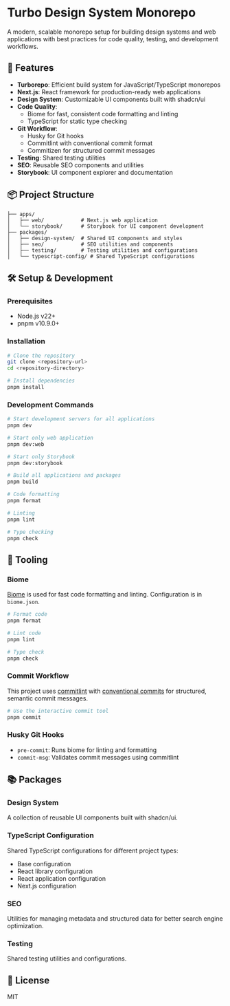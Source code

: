 # Turbo Design System Monorepo

A modern, scalable monorepo setup for building design systems and web applications with best practices for code quality, testing, and development workflows.

## 🚀 Features

- **Turborepo**: Efficient build system for JavaScript/TypeScript monorepos
- **Next.js**: React framework for production-ready web applications
- **Design System**: Customizable UI components built with shadcn/ui
- **Code Quality**:
  - Biome for fast, consistent code formatting and linting
  - TypeScript for static type checking
- **Git Workflow**:
  - Husky for Git hooks
  - Commitlint with conventional commit format
  - Commitizen for structured commit messages
- **Testing**: Shared testing utilities
- **SEO**: Reusable SEO components and utilities
- **Storybook**: UI component explorer and documentation

## 📦 Project Structure

```
├── apps/
│   ├── web/            # Next.js web application
│   └── storybook/      # Storybook for UI component development
├── packages/
│   ├── design-system/  # Shared UI components and styles
│   ├── seo/            # SEO utilities and components
│   ├── testing/        # Testing utilities and configurations
│   └── typescript-config/ # Shared TypeScript configurations
```

## 🛠️ Setup & Development

### Prerequisites

- Node.js v22+
- pnpm v10.9.0+

### Installation

```bash
# Clone the repository
git clone <repository-url>
cd <repository-directory>

# Install dependencies
pnpm install
```

### Development Commands

```bash
# Start development servers for all applications
pnpm dev

# Start only web application
pnpm dev:web

# Start only Storybook
pnpm dev:storybook

# Build all applications and packages
pnpm build

# Code formatting
pnpm format

# Linting
pnpm lint

# Type checking
pnpm check
```

## 🧰 Tooling

### Biome

[Biome](https://biomejs.dev/) is used for fast code formatting and linting. Configuration is in `biome.json`.

```bash
# Format code
pnpm format

# Lint code
pnpm lint

# Type check
pnpm check
```

### Commit Workflow

This project uses [commitlint](https://commitlint.js.org/) with [conventional commits](https://www.conventionalcommits.org/) for structured, semantic commit messages.

```bash
# Use the interactive commit tool
pnpm commit
```

### Husky Git Hooks

- `pre-commit`: Runs biome for linting and formatting
- `commit-msg`: Validates commit messages using commitlint

## 📚 Packages

### Design System

A collection of reusable UI components built with shadcn/ui.

### TypeScript Configuration

Shared TypeScript configurations for different project types:
- Base configuration
- React library configuration
- React application configuration
- Next.js configuration

### SEO

Utilities for managing metadata and structured data for better search engine optimization.

### Testing

Shared testing utilities and configurations.

## 📄 License

MIT

